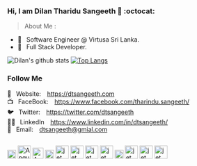 ### Hi,  I am Dilan Tharidu Sangeeth 🐞 :octocat:
> About Me :
- 🔭  &ensp;Software Engineer @ Virtusa Sri Lanka.
- 🌱  &ensp;Full Stack Developer.

![Dilan's github stats](https://github-readme-stats.vercel.app/api?username=sriThariduSangeeth&show_icons=true&theme=monokai)
[![Top Langs](https://github-readme-stats.vercel.app/api/top-langs/?username=sriThariduSangeeth&theme=monokai&hide=html,css&langs_count=7)](https://github.com/anuraghazra/github-readme-stats)

### Follow Me

🔗 &ensp;Website:&ensp;&ensp;https://dtsangeeth.com<br/>
📺 &ensp;FaceBook:&ensp;&ensp;https://www.facebook.com/tharindu.sangeeth/<br/>
🐦 &ensp;Twitter:&ensp;&ensp;https://twitter.com/dtsangeeth<br/>
👨‍💼 &ensp;LinkedIn&ensp;&ensp;https://www.linkedin.com/in/dtsangeeth/<br/>
📧 &ensp;Email:&ensp;&ensp;dtsangeeth@gmial.com <br/>
##
<p float="left">
  <img src="https://spring.io/images/spring-logo-9146a4d3298760c2e7e49595184e1975.svg" alt="Spring Boot" height="20">
  <img src="https://angular.io/assets/images/logos/angular/angular.svg" alt="Angular 10" height="30">
  <img src="https://jwt.io/img/pic_logo.svg" alt="Angular 10" height="25">
  <img src="https://nodejs.org/static/images/logo.svg" alt="Node" height="20">
  <img src="https://nestjs.com/img/logo_text.svg" alt="jet" height="30">
  <img src="https://graphql.org/img/logo.svg" alt="jet" height="30">
  <img src="https://cdn.rawgit.com/graphile/graphile.github.io/a6225f8c3052df5c276ecef28aeb0cade1aec16a/logos/postgraphile.optimized.svg" alt="jet" height="30">
  <img src="https://developer.apple.com/assets/elements/icons/swift/swift-64x64.png" alt="jet" height="30">
  <img src="https://developer.android.com/images/brand/Android_Robot.png" alt="jet" height="20">
  <img src="https://static-www.elastic.co/v3/assets/bltefdd0b53724fa2ce/blt7c665c2ab90dd251/5bd9e3ad4ed46d9b5fbadd02/icon-elastic-stack-bb.svg" alt="jet" height="30">
  <img src="https://www.mysql.com/common/logos/logo-mysql-170x115.png" alt="jet" height="30">
   <img src="https://www.postgresql.org/media/img/about/press/elephant.png" alt="jet" height="30">
</p>  
